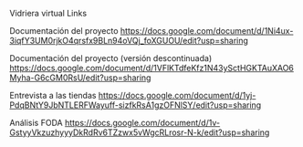 Vidriera virtual
Links

Documentación del proyecto https://docs.google.com/document/d/1Ni4ux-3iqfY3UM0rjkO4qrsfx9BLn94oVQj_foXGUOU/edit?usp=sharing

Documentación del proyecto (versión descontinuada) https://docs.google.com/document/d/1VFlKTdfeKfz1N43ySctHGKTAuXAO6Myha-G6cGM0RsU/edit?usp=sharing

Entrevista a las tiendas https://docs.google.com/document/d/1yj-PdqBNtY9JbNTLERFWayuff-sizfkRsA1gzOFNlSY/edit?usp=sharing

Análisis FODA https://docs.google.com/document/d/1v-GstyyVkzuzhyyyDkRdRv6TZzwx5vWgcRLrosr-N-k/edit?usp=sharing

